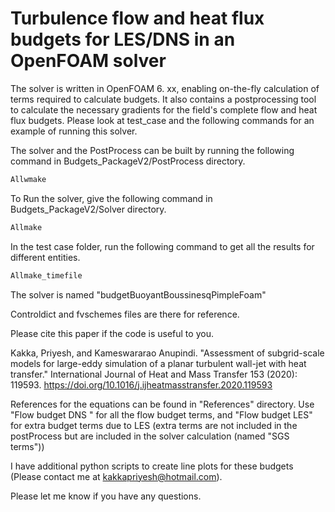 Turbulence flow and heat flux budgets for LES/DNS in an OpenFOAM solver
=====================================================================

The solver is written in OpenFOAM 6. xx, enabling on-the-fly calculation of terms required to calculate budgets. It also contains a postprocessing tool to calculate the necessary gradients for the field's complete flow and heat flux budgets. Please look at test_case and the following commands for an example of running this solver.


The solver and the PostProcess can be built by running the following command in Budgets_PackageV2/PostProcess directory.

```bash
Allwmake
```



To Run the solver, give the following command in Budgets_PackageV2/Solver directory. 

```bash
Allmake
```


In the test case folder, run the following command to get all the results for different entities. 

```bash
Allmake_timefile
```

The solver is named "budgetBuoyantBoussinesqPimpleFoam" 

Controldict and fvschemes files are there for reference.

Please cite this paper if the code is useful to you.

Kakka, Priyesh, and Kameswararao Anupindi. "Assessment of subgrid-scale models for large-eddy simulation of a planar turbulent wall-jet with heat transfer." International Journal of Heat and Mass Transfer 153 (2020): 119593. https://doi.org/10.1016/j.ijheatmasstransfer.2020.119593

References for the equations can be found in "References" directory. Use "Flow budget DNS " for all the flow budget terms, and "Flow budget LES" for extra budget terms due to LES (extra terms are not included in the postProcess but are included in the solver calculation (named "SGS terms"))

I have additional python scripts to create line plots for these budgets (Please contact me at kakkapriyesh@hotmail.com). 

Please let me know if you have any questions. 
